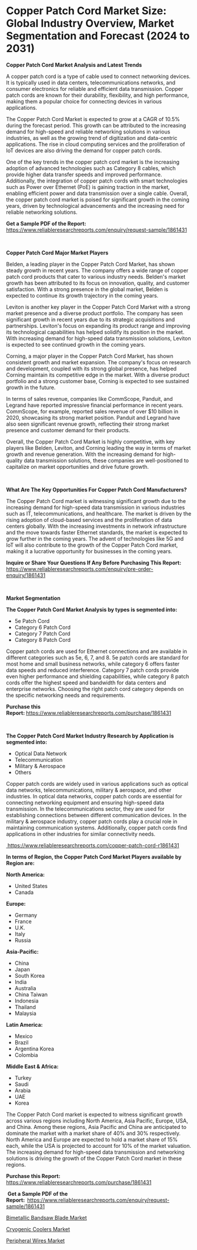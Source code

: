 <p><h1>Copper Patch Cord Market Size: Global Industry Overview, Market Segmentation and Forecast (2024 to 2031)</h1></p><p><strong>Copper Patch Cord Market Analysis and Latest Trends</strong></p>
<p><p>A copper patch cord is a type of cable used to connect networking devices. It is typically used in data centers, telecommunications networks, and consumer electronics for reliable and efficient data transmission. Copper patch cords are known for their durability, flexibility, and high performance, making them a popular choice for connecting devices in various applications.</p><p>The Copper Patch Cord Market is expected to grow at a CAGR of 10.5% during the forecast period. This growth can be attributed to the increasing demand for high-speed and reliable networking solutions in various industries, as well as the growing trend of digitization and data-centric applications. The rise in cloud computing services and the proliferation of IoT devices are also driving the demand for copper patch cords.</p><p>One of the key trends in the copper patch cord market is the increasing adoption of advanced technologies such as Category 8 cables, which provide higher data transfer speeds and improved performance. Additionally, the integration of copper patch cords with smart technologies such as Power over Ethernet (PoE) is gaining traction in the market, enabling efficient power and data transmission over a single cable. Overall, the copper patch cord market is poised for significant growth in the coming years, driven by technological advancements and the increasing need for reliable networking solutions.</p></p>
<p><strong>Get a Sample PDF of the Report:&nbsp;</strong> <a href="https://www.reliableresearchreports.com/enquiry/request-sample/1861431">https://www.reliableresearchreports.com/enquiry/request-sample/1861431</a></p>
<p>&nbsp;</p>
<p><strong>Copper Patch Cord Major Market Players</strong></p>
<p><p>Belden, a leading player in the Copper Patch Cord Market, has shown steady growth in recent years. The company offers a wide range of copper patch cord products that cater to various industry needs. Belden's market growth has been attributed to its focus on innovation, quality, and customer satisfaction. With a strong presence in the global market, Belden is expected to continue its growth trajectory in the coming years.</p><p>Leviton is another key player in the Copper Patch Cord Market with a strong market presence and a diverse product portfolio. The company has seen significant growth in recent years due to its strategic acquisitions and partnerships. Leviton's focus on expanding its product range and improving its technological capabilities has helped solidify its position in the market. With increasing demand for high-speed data transmission solutions, Leviton is expected to see continued growth in the coming years.</p><p>Corning, a major player in the Copper Patch Cord Market, has shown consistent growth and market expansion. The company's focus on research and development, coupled with its strong global presence, has helped Corning maintain its competitive edge in the market. With a diverse product portfolio and a strong customer base, Corning is expected to see sustained growth in the future.</p><p>In terms of sales revenue, companies like CommScope, Panduit, and Legrand have reported impressive financial performance in recent years. CommScope, for example, reported sales revenue of over $10 billion in 2020, showcasing its strong market position. Panduit and Legrand have also seen significant revenue growth, reflecting their strong market presence and customer demand for their products.</p><p>Overall, the Copper Patch Cord Market is highly competitive, with key players like Belden, Leviton, and Corning leading the way in terms of market growth and revenue generation. With the increasing demand for high-quality data transmission solutions, these companies are well-positioned to capitalize on market opportunities and drive future growth.</p></p>
<p>&nbsp;</p>
<p><strong>What Are The Key Opportunities For Copper Patch Cord Manufacturers?</strong></p>
<p><p>The Copper Patch Cord market is witnessing significant growth due to the increasing demand for high-speed data transmission in various industries such as IT, telecommunications, and healthcare. The market is driven by the rising adoption of cloud-based services and the proliferation of data centers globally. With the increasing investments in network infrastructure and the move towards faster Ethernet standards, the market is expected to grow further in the coming years. The advent of technologies like 5G and IoT will also contribute to the growth of the Copper Patch Cord market, making it a lucrative opportunity for businesses in the coming years.</p></p>
<p><strong>Inquire or Share Your Questions If Any Before Purchasing This Report:</strong> <a href="https://www.reliableresearchreports.com/enquiry/pre-order-enquiry/1861431">https://www.reliableresearchreports.com/enquiry/pre-order-enquiry/1861431</a></p>
<p>&nbsp;</p>
<p><strong>Market Segmentation</strong></p>
<p><strong>The Copper Patch Cord Market Analysis by types is segmented into:</strong></p>
<p><ul><li>5e Patch Cord</li><li>Category 6 Patch Cord</li><li>Category 7 Patch Cord</li><li>Category 8 Patch Cord</li></ul></p>
<p><p>Copper patch cords are used for Ethernet connections and are available in different categories such as 5e, 6, 7, and 8. 5e patch cords are standard for most home and small business networks, while category 6 offers faster data speeds and reduced interference. Category 7 patch cords provide even higher performance and shielding capabilities, while category 8 patch cords offer the highest speed and bandwidth for data centers and enterprise networks. Choosing the right patch cord category depends on the specific networking needs and requirements.</p></p>
<p><strong>Purchase this Report:&nbsp;</strong><a href="https://www.reliableresearchreports.com/purchase/1861431">https://www.reliableresearchreports.com/purchase/1861431</a></p>
<p>&nbsp;</p>
<p><strong>The Copper Patch Cord Market Industry Research by Application is segmented into:</strong></p>
<p><ul><li>Optical Data Network</li><li>Telecommunication</li><li>Military & Aerospace</li><li>Others</li></ul></p>
<p><p>Copper patch cords are widely used in various applications such as optical data networks, telecommunications, military & aerospace, and other industries. In optical data networks, copper patch cords are essential for connecting networking equipment and ensuring high-speed data transmission. In the telecommunications sector, they are used for establishing connections between different communication devices. In the military & aerospace industry, copper patch cords play a crucial role in maintaining communication systems. Additionally, copper patch cords find applications in other industries for similar connectivity needs.</p></p>
<p><a href="https://www.reliableresearchreports.com/copper-patch-cord-r1861431">&nbsp;https://www.reliableresearchreports.com/copper-patch-cord-r1861431</a></p>
<p><strong>In terms of Region, the Copper Patch Cord Market Players available by Region are:</strong></p>
<p>
    <p> <strong> North America: </strong>
        <ul>
            <li>United States</li>
            <li>Canada</li>
        </ul>
        </p> 
    <p> <strong> Europe: </strong>
        <ul>
            <li>Germany</li>
            <li>France</li>
            <li>U.K.</li>
            <li>Italy</li>
            <li>Russia</li>
        </ul>
        </p> 
    <p> <strong> Asia-Pacific: </strong>
        <ul>
            <li>China</li>
            <li>Japan</li>
            <li>South Korea</li>
            <li>India</li>
            <li>Australia</li>
            <li>China Taiwan</li>
            <li>Indonesia</li>
            <li>Thailand</li>
            <li>Malaysia</li>
        </ul>
        </p> 
    <p> <strong> Latin America: </strong>
        <ul>
            <li>Mexico</li>
            <li>Brazil</li>
            <li>Argentina Korea</li>
            <li>Colombia</li>
        </ul>
        </p> 
    <p> <strong> Middle East & Africa: </strong>
        <ul>
            <li>Turkey</li>
            <li>Saudi</li>
            <li>Arabia</li>
            <li>UAE</li>
            <li>Korea</li>
        </ul>
    </p>
    </p>
<p><p>The Copper Patch Cord market is expected to witness significant growth across various regions including North America, Asia Pacific, Europe, USA, and China. Among these regions, Asia Pacific and China are anticipated to dominate the market with a market share of 40% and 30% respectively. North America and Europe are expected to hold a market share of 15% each, while the USA is projected to account for 10% of the market valuation. The increasing demand for high-speed data transmission and networking solutions is driving the growth of the Copper Patch Cord market in these regions.</p></p>
<p><strong>Purchase this Report: </strong><a href="https://www.reliableresearchreports.com/purchase/1861431">https://www.reliableresearchreports.com/purchase/1861431</a></p>
<p>&nbsp;<strong>Get a Sample PDF of the Report:&nbsp;&nbsp;</strong><a href="https://www.reliableresearchreports.com/enquiry/request-sample/1861431">https://www.reliableresearchreports.com/enquiry/request-sample/1861431</a></p>
<p><strong></strong></p>
<p><p><a href="https://www.linkedin.com/pulse/bimetallic-bandsaw-blade-market-overview-global-trends-future-kar9f?trackingId=VBXo4lxaNYuHqtp%2B5%2B2Eng%3D%3D">Bimetallic Bandsaw Blade Market</a></p><p><a href="https://www.linkedin.com/pulse/cryogenic-coolers-market-size-share-amp-trends-analysis-report-p7baf?trackingId=i6sQgw790RyRCIJksa2QbQ%3D%3D">Cryogenic Coolers Market</a></p><p><a href="https://www.linkedin.com/pulse/insights-peripheral-wires-industry-market-financial-status-size-bxzbf?trackingId=e4f%2FFjLsNWqIugdjSG24Pg%3D%3D">Peripheral Wires Market</a></p></p>